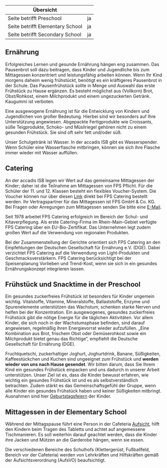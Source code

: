 | Übersicht | |
| --- | --- |
| Seite betrifft Preschool | ja |
| Seite betrifft Elementary School | ja |
| Seite betrifft Secondary School | ja |

## Ernährung 

Erfolgreiches Lernen und gesunde Ernährung hängen eng zusammen. Das Pausenbrot soll dazu beitragen, dass Kinder und Jugendliche bis zum Mittagessen konzentriert und leistungsfähig arbeiten können. Wenn Ihr Kind morgens daheim wenig frühstückt, benötigt es ein kräftigeres Pausenbrot in der Schule. Das Pausenfrühstück sollte in Menge und Auswahl das erste Frühstück zu Hause ergänzen. Es besteht möglichst aus (Vollkorn) Brot, Obst/Rohkost, einem Milchprodukt und einem ungezuckerten Getränk. Kaugummi ist verboten.

Eine ausgewogene Ernährung ist für die Entwicklung von Kindern und Jugendlichen von großer Bedeutung. Hierbei sind wir besonders auf Ihre Unterstützung angewiesen. Abgepackte Fertigprodukte wie Croissants, süße Teigprodukte, Schoko- und Müsliriegel gehören nicht zu einem gesunden Frühstück. Sie sind oft sehr fett und/oder süß.

Unser Schulgetränk ist Wasser. In der accadis ISB gibt es Wasserspender. Wenn Schüler eine Wasserflasche mitbringen, können sie sich ihre Flasche immer wieder mit Wasser auffüllen.

## Catering 

An der accadis ISB legen wir Wert auf das gemeinsame Mittagessen der Kinder; daher ist die Teilnahme am Mittagessen von FPS Pflicht. Für die Schüler der 11. und 12. Klassen besteht ein flexibles Voucher-System. Die Voucher können nur über diesen [Link](https://www.fps-catering.de/onlineformular-accadis-voucher) direkt bei FPS Catering bestellt werden. Ihr Vertragspartner für das Mittagessen ist FPS GmbH & Co. KG. Bei Fragen oder Anregungen zum Mittagessen senden Sie bitte eine [E-Mail](mailto:team-schulekita@fps-catering.de).

Seit 1978 arbeitet FPS Catering erfolgreich im Bereich der Schul- und Kitaverpflegung. Als erste Catering-Firma im Rhein-Main-Gebiet verfügte FPS Catering über ein EU-Bio-Zertifikat. Das Unternehmen legt zudem großen Wert auf die Verwendung von regionalen Produkten.

Bei der Zusammenstellung der Gerichte orientiert sich FPS Catering an den Empfehlungen der Deutschen Gesellschaft für Ernährung e.V. (DGE). Dabei verzichtet FPS Catering auf die Verwendung von Light-Produkten und Geschmacksverstärkern. FPS Catering berücksichtigt bei der Speisenplanung Vorlieben und Trend-Kost, wenn sie sich in ein gesundes Ernährungskonzept integrieren lassen.

## Frühstück und Snacktime in der Preschool 

Ein gesundes zuckerfreies Frühstück ist besonders für Kinder ungemein wichtig. Vitalstoffe, Vitamine, Mineralstoffe, Ballaststoffe, Enzyme und Spurenelemente unterstützen das Wachstum, schenken starke Nerven und helfen bei der Konzentration. Ein ausgewogenes, gesundes zuckerfreies Frühstück gibt die nötige Energie für die täglichen Aktivitäten. Vor allem Kinder, die sich noch in der Wachstumsphase befinden, sind darauf angewiesen, regelmäßig ihren Energievorrat wieder aufzufüllen. „Eine Kombination aus Brot, frischem Obst oder Gemüserohkost sowie ein Milchprodukt bietet genau das Richtige“, empfiehlt die Deutsche Gesellschaft für Ernährung (DGE).

Fruchtquetschi, zuckerhaltiger Joghurt, Joghurtdrink, Banane, Süßigkeiten, Kaffeestückchen und Kuchen sind ungeeignet zum Frühstück und **werden wieder von uns nach Hause gesendet**. Wir bitten darum, dass Sie Ihrem Kind ein gesundes Frühstück einpacken und uns dadurch in unserer Arbeit unterstützen. Unser Ziel ist es, dass die Kinder bewusst erfahren, wie wichtig ein gesundes Frühstück ist und es als selbstverständlich betrachten. Zudem stärkt es das Gemeinschaftsgefühl der Gruppe, wenn alle Kinder ein gesundes Frühstück haben und keiner Süßigkeiten mitbringt. Ausnahmen sind hier [Geburtstagsfeiern](/de/Kindergeburtstage "Kindergeburtstage") der Kinder.

## Mittagessen in der Elementary School 

Während der Mittagspause führt eine Person in der Cafeteria [Aufsicht](/de/Aufsicht "Aufsicht"), hilft den Kindern beim Tragen des Tabletts und achtet auf angemessene Tischmanieren. Es soll weiterhin darauf geachtet werden, dass die Kinder ihre Jacken und Mützen an die Garderobe hängen, wenn sie essen.

Die verschiedenen Bereiche des Schulhofs (Klettergerüst, Fußballfeld, Bereich vor der Cafeteria) werden von Lehrkräften und Hilfskräften gemäß der Aufsichtsverordnung (AufsVO) beaufsichtigt.